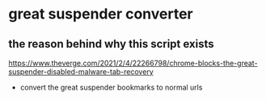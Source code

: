 # great suspender converter
## the reason behind why this script exists
https://www.theverge.com/2021/2/4/22266798/chrome-blocks-the-great-suspender-disabled-malware-tab-recovery
- convert the great suspender bookmarks to normal urls
